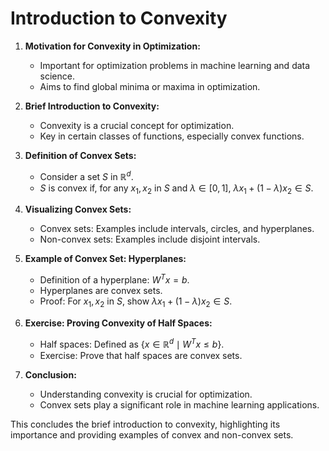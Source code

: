 # Introduction to Convexity

1. **Motivation for Convexity in Optimization:**
   - Important for optimization problems in machine learning and data science.
   - Aims to find global minima or maxima in optimization.

2. **Brief Introduction to Convexity:**
   - Convexity is a crucial concept for optimization.
   - Key in certain classes of functions, especially convex functions.

3. **Definition of Convex Sets:**
   - Consider a set $S$ in $\mathbb{R}^d$.
   - $S$ is convex if, for any $x_1, x_2$ in $S$ and $\lambda \in [0, 1]$, $\lambda x_1 + (1-\lambda)x_2 \in S$.

4. **Visualizing Convex Sets:**
   - Convex sets: Examples include intervals, circles, and hyperplanes.
   - Non-convex sets: Examples include disjoint intervals.

5. **Example of Convex Set: Hyperplanes:**
   - Definition of a hyperplane: $W^Tx = b$.
   - Hyperplanes are convex sets.
   - Proof: For $x_1, x_2$ in $S$, show $\lambda x_1 + (1-\lambda)x_2 \in S$.

6. **Exercise: Proving Convexity of Half Spaces:**
   - Half spaces: Defined as $\{x \in \mathbb{R}^d \mid W^Tx \leq b\}$.
   - Exercise: Prove that half spaces are convex sets.

7. **Conclusion:**
   - Understanding convexity is crucial for optimization.
   - Convex sets play a significant role in machine learning applications.



This concludes the brief introduction to convexity, highlighting its importance and providing examples of convex and non-convex sets.